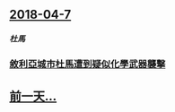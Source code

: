 ## [2018-04-7](/zh/news/2018/04/7/index.md)

##### 杜馬
### [敘利亞城市杜馬遭到疑似化學武器襲擊 ](/zh/news/2018/04/7/敘利亞城市杜馬遭到疑似化學武器襲擊.md)
## [前一天...](/zh/news/2018/04/6/index.md)

